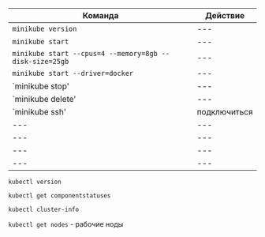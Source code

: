 
| Команда  | Действие |
| --- | --- |
| `minikube version` | --- |
| `minikube start` | --- |
| `minikube start --cpus=4 --memory=8gb --disk-size=25gb` | --- |
| `minikube start --driver=docker` | --- |
| `minikube stop' | --- |
| `minikube delete'  | --- |
| `minikube ssh' | подключиться |
| --- | --- |
| --- | --- |
| --- | --- |
| --- | --- |


`kubectl version`

`kubectl get componentstatuses`

`kubectl cluster-info`

`kubectl get nodes` - рабочие ноды



